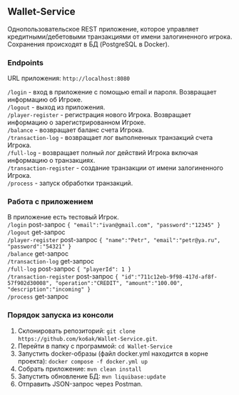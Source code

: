 ## Wallet-Service

Однопользовательское REST приложение, которое управляет кредитными/дебетовыми транзакциями от имени залогиненного игрока. 
Сохранения происходят в БД (PostgreSQL в Docker). 

### Endpoints

URL приложения: `http://localhost:8080`

`/login` - вход в приложение с помощью email и пароля. Возвращает информацию об Игроке.<br />
`/logout` - выход из приложения.<br />
`/player-register` - регистрация нового Игрока. Возвращает информацию о зарегистрированном Игроке.<br />
`/balance` - возвращает баланс счета Игрока.<br />
`/transaction-log` - возвращает лог выполненных транзакций счета Игрока.<br />
`/full-log` - возвращает полный лог действий Игрока включая информацию о транзакциях.<br />
`/transaction-register` - создание транзакции от имени залогиненного Игрока.<br />
`/process` - запуск обработки транзакций.<br />

### Работа с приложением

В приложение есть тестовый Игрок.<br />
`/login` post-запрос `{ "email":"ivan@gmail.com", "password":"12345" }`<br />
`/logout` get-запрос<br />
`/player-register` post-запрос `{ "name":"Petr", "email":"petr@ya.ru", "password":"54321" }`<br />
`/balance` get-запрос<br />
`/transaction-log` get-запрос<br />
`/full-log` post-запрос `{ "playerId": 1 }`<br />
`/transaction-register` post-запрос `{ "id":"711c12eb-9f98-417d-af8f-57f902d30008", "operation":"CREDIT", "amount":"100.00", "description":"incoming" }`<br />
`/process` get-запрос<br />

### Порядок запуска из консоли

1. Склонировать репозиторий: `git clone https://github.com/ko6ak/Wallet-Service.git`. 
2. Перейти в папку с программой: `cd Wallet-Service`
3. Запустить docker-образы (файл docker.yml находится в корне проекта): `docker compose -f docker.yml up`
4. Собрать приложение: `mvn clean install`
5. Запустить обновление БД: `mvn liquibase:update`
6. Отправить JSON-запрос через Postman.